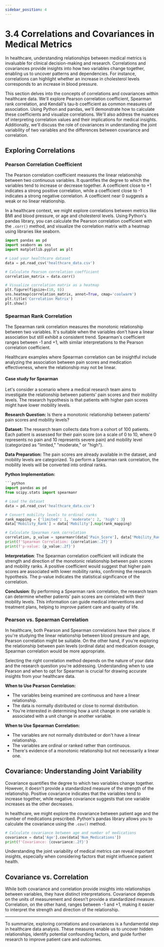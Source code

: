 ```yaml
---
sidebar_position: 4
---
```


# 3.4 Correlations and Covariances in Medical Metrics

In healthcare, understanding relationships between medical metrics is invaluable for clinical decision-making and research. Correlations and covariances provide insights into how two variables change together, enabling us to uncover patterns and dependencies. For instance, correlations can highlight whether an increase in cholesterol levels corresponds to an increase in blood pressure.

This section delves into the concepts of correlations and covariances within healthcare data. We'll explore Pearson correlation coefficient, Spearman rank correlation, and Kendall's tau-b coefficient as common measures of association. Using Python and pandas, we'll demonstrate how to calculate these coefficients and visualize correlations. We'll also address the nuances of interpreting correlation values and their implications for medical insights. Additionally, we'll discuss the role of covariances in understanding the joint variability of two variables and the differences between covariance and correlation.

## Exploring Correlations

### Pearson Correlation Coefficient

The Pearson correlation coefficient measures the linear relationship between two continuous variables. It quantifies the degree to which the variables tend to increase or decrease together. A coefficient close to +1 indicates a strong positive correlation, while a coefficient close to -1 indicates a strong negative correlation. A coefficient near 0 suggests a weak or no linear relationship.

In a healthcare context, we might explore correlations between metrics like BMI and blood pressure, or age and cholesterol levels. Using Python's pandas library, you can calculate the Pearson correlation coefficient with the `.corr()` method, and visualize the correlation matrix with a heatmap using libraries like seaborn.

```python
import pandas as pd
import seaborn as sns
import matplotlib.pyplot as plt

# Load your healthcare dataset
data = pd.read_csv('healthcare_data.csv')

# Calculate Pearson correlation coefficient
correlation_matrix = data.corr()

# Visualize correlation matrix as a heatmap
plt.figure(figsize=(10, 8))
sns.heatmap(correlation_matrix, annot=True, cmap='coolwarm')
plt.title('Correlation Matrix')
plt.show()
```


### Spearman Rank Correlation

The Spearman rank correlation measures the monotonic relationship between two variables. It's suitable when the variables don't have a linear association but still exhibit a consistent trend. Spearman's coefficient ranges between -1 and +1, with similar interpretations to the Pearson correlation coefficient.

Healthcare examples where Spearman correlation can be insightful include analyzing the association between pain scores and medication effectiveness, where the relationship may not be linear.

#### Case study for Spearman

Let's consider a scenario where a medical research team aims to investigate the relationship between patients' pain scores and their mobility levels. The research hypothesis is that patients with higher pain scores might have lower mobility levels.

**Research Question:** Is there a monotonic relationship between patients' pain scores and mobility levels?

**Dataset:** The research team collects data from a cohort of 100 patients. Each patient is assessed for their pain score (on a scale of 0 to 10, where 0 represents no pain and 10 represents severe pain) and mobility level (categorized as "limited," "moderate," or "high").

**Data Preparation:** The pain scores are already available in the dataset, and mobility levels are categorized. To perform a Spearman rank correlation, the mobility levels will be converted into ordinal ranks.

**Python Implementation:**

```python
```python
import pandas as pd
from scipy.stats import spearmanr

# Load the dataset
data = pd.read_csv('healthcare_data.csv')

# Convert mobility levels to ordinal ranks
rank_mapping = {'limited': 1, 'moderate': 2, 'high': 3}
data['Mobility_Rank'] = data['Mobility'].map(rank_mapping)

# Calculate Spearman rank correlation
correlation, p_value = spearmanr(data['Pain_Score'], data['Mobility_Rank'])
print(f'Spearman Correlation: {correlation:.2f}')
print(f'p-value: {p_value:.2f}')
```

**Interpretation**: The Spearman correlation coefficient will indicate the strength and direction of the monotonic relationship between pain scores and mobility ranks. A positive coefficient would suggest that higher pain scores are associated with lower mobility ranks, confirming the research hypothesis. The p-value indicates the statistical significance of the correlation.

**Conclusion**: By performing a Spearman rank correlation, the research team can determine whether patients' pain scores are correlated with their mobility levels. This information can guide medical interventions and treatment plans, helping to improve patient care and quality of life.

### Pearson vs. Spearman Correlation

In healthcare, both Pearson and Spearman correlations have their place. If you're studying the linear relationship between blood pressure and age, Pearson correlation might be suitable. On the other hand, if you're exploring the relationship between pain levels (ordinal data) and medication dosage, Spearman correlation would be more appropriate.

Selecting the right correlation method depends on the nature of your data and the research question you're addressing. Understanding when to use Pearson and when to opt for Spearman is crucial for drawing accurate insights from your healthcare data.

**When to Use Pearson Correlation:**
- The variables being examined are continuous and have a linear relationship.
- The data is normally distributed or close to normal distribution.
- You're interested in determining how a unit change in one variable is associated with a unit change in another variable.

**When to Use Spearman Correlation:**
- The variables are not normally distributed or don't have a linear relationship.
- The variables are ordinal or ranked rather than continuous.
- There's evidence of a monotonic relationship but not necessarily a linear one.





## Covariance: Understanding Joint Variability

Covariance quantifies the degree to which two variables change together. However, it doesn't provide a standardized measure of the strength of the relationship. Positive covariance indicates that the variables tend to increase together, while negative covariance suggests that one variable increases as the other decreases.

In healthcare, we might explore the covariance between patient age and the number of medications prescribed. Python's pandas library allows you to calculate the covariance using the `.cov()` method.

```python
# Calculate covariance between age and number of medications
covariance = data['Age'].cov(data['Num_Medications'])
print(f'Covariance: {covariance:.2f}')
```

Understanding the joint variability of medical metrics can reveal important insights, especially when considering factors that might influence patient health.

## Covariance vs. Correlation

While both covariance and correlation provide insights into relationships between variables, they have distinct interpretations. Covariance depends on the units of measurement and doesn't provide a standardized measure. Correlation, on the other hand, ranges between -1 and +1, making it easier to interpret the strength and direction of the relationship.

--- 

To summarize, exploring correlations and covariances is a fundamental step in healthcare data analysis. These measures enable us to uncover hidden relationships, identify potential confounding factors, and guide further research to improve patient care and outcomes.